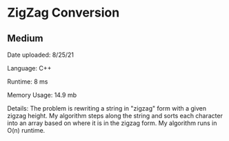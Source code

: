 
# ZigZag Conversion

## Medium

Date uploaded: 8/25/21

Language: C++

Runtime: 8 ms

Memory Usage: 14.9 mb

Details: The problem is rewriting a string in "zigzag" form with a given zigzag height. My algorithm steps along the string and sorts each character into an array based on where it is in the zigzag form. My algorithm runs in O(n) runtime.
